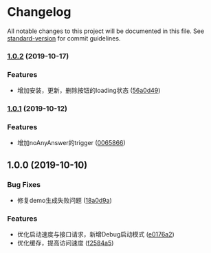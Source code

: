 # Changelog

All notable changes to this project will be documented in this file. See [standard-version](https://github.com/conventional-changelog/standard-version) for commit guidelines.

### [1.0.2](https://github.com/deepexi/deepexi-scaffold-ui/compare/v1.0.1...v1.0.2) (2019-10-17)


### Features

* 增加安装，更新，删除按钮的loading状态 ([56a0d49](https://github.com/deepexi/deepexi-scaffold-ui/commit/56a0d49))



### [1.0.1](https://github.com/deepexi/deepexi-scaffold-ui/compare/v1.0.0...v1.0.1) (2019-10-12)


### Features

* 增加noAnyAnswer的trigger ([0065866](https://github.com/deepexi/deepexi-scaffold-ui/commit/0065866))



## 1.0.0 (2019-10-10)


### Bug Fixes

* 修复demo生成失败问题 ([18a0d9a](https://github.com/deepexi/deepexi-scaffold-ui/commit/18a0d9a))


### Features

* 优化启动速度与接口请求，新增Debug启动模式 ([e0176a2](https://github.com/deepexi/deepexi-scaffold-ui/commit/e0176a2))
* 优化缓存，提高访问速度 ([f2584a5](https://github.com/deepexi/deepexi-scaffold-ui/commit/f2584a5))
